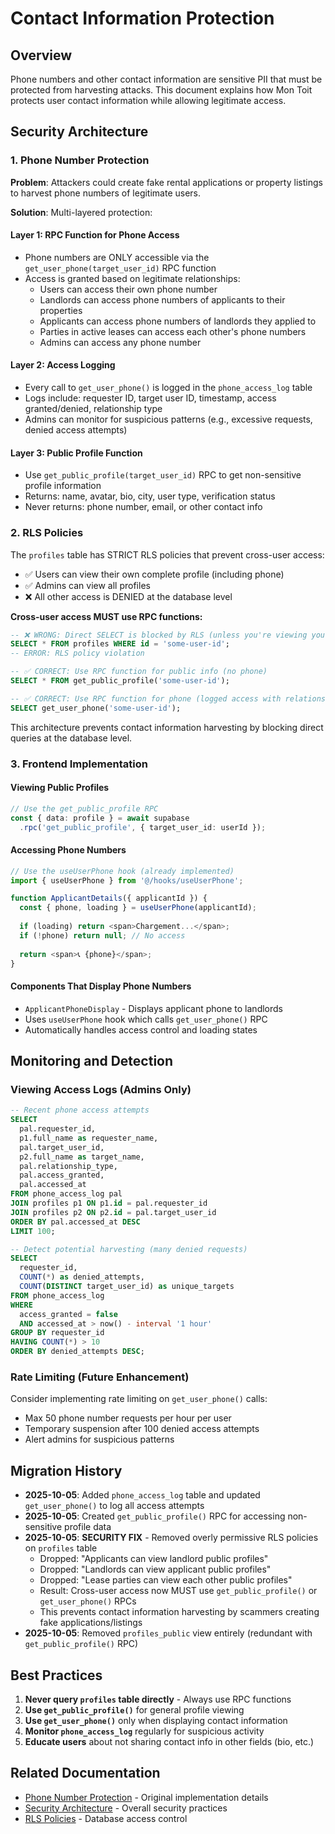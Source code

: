 # Contact Information Protection

## Overview

Phone numbers and other contact information are sensitive PII that must be protected from harvesting attacks. This document explains how Mon Toit protects user contact information while allowing legitimate access.

## Security Architecture

### 1. Phone Number Protection

**Problem**: Attackers could create fake rental applications or property listings to harvest phone numbers of legitimate users.

**Solution**: Multi-layered protection:

#### Layer 1: RPC Function for Phone Access
- Phone numbers are ONLY accessible via the `get_user_phone(target_user_id)` RPC function
- Access is granted based on legitimate relationships:
  - Users can access their own phone number
  - Landlords can access phone numbers of applicants to their properties
  - Applicants can access phone numbers of landlords they applied to
  - Parties in active leases can access each other's phone numbers
  - Admins can access any phone number

#### Layer 2: Access Logging
- Every call to `get_user_phone()` is logged in the `phone_access_log` table
- Logs include: requester ID, target user ID, timestamp, access granted/denied, relationship type
- Admins can monitor for suspicious patterns (e.g., excessive requests, denied access attempts)

#### Layer 3: Public Profile Function
- Use `get_public_profile(target_user_id)` RPC to get non-sensitive profile information
- Returns: name, avatar, bio, city, user type, verification status
- Never returns: phone number, email, or other contact info

### 2. RLS Policies

The `profiles` table has STRICT RLS policies that prevent cross-user access:
- ✅ Users can view their own complete profile (including phone)
- ✅ Admins can view all profiles
- ❌ All other access is DENIED at the database level

**Cross-user access MUST use RPC functions:**

```sql
-- ❌ WRONG: Direct SELECT is blocked by RLS (unless you're viewing your own profile)
SELECT * FROM profiles WHERE id = 'some-user-id';
-- ERROR: RLS policy violation

-- ✅ CORRECT: Use RPC function for public info (no phone)
SELECT * FROM get_public_profile('some-user-id');

-- ✅ CORRECT: Use RPC function for phone (logged access with relationship checks)
SELECT get_user_phone('some-user-id');
```

This architecture prevents contact information harvesting by blocking direct queries at the database level.

### 3. Frontend Implementation

#### Viewing Public Profiles
```typescript
// Use the get_public_profile RPC
const { data: profile } = await supabase
  .rpc('get_public_profile', { target_user_id: userId });
```

#### Accessing Phone Numbers
```typescript
// Use the useUserPhone hook (already implemented)
import { useUserPhone } from '@/hooks/useUserPhone';

function ApplicantDetails({ applicantId }) {
  const { phone, loading } = useUserPhone(applicantId);
  
  if (loading) return <span>Chargement...</span>;
  if (!phone) return null; // No access
  
  return <span>📞 {phone}</span>;
}
```

#### Components That Display Phone Numbers
- `ApplicantPhoneDisplay` - Displays applicant phone to landlords
- Uses `useUserPhone` hook which calls `get_user_phone()` RPC
- Automatically handles access control and loading states

## Monitoring and Detection

### Viewing Access Logs (Admins Only)
```sql
-- Recent phone access attempts
SELECT 
  pal.requester_id,
  p1.full_name as requester_name,
  pal.target_user_id,
  p2.full_name as target_name,
  pal.relationship_type,
  pal.access_granted,
  pal.accessed_at
FROM phone_access_log pal
JOIN profiles p1 ON p1.id = pal.requester_id
JOIN profiles p2 ON p2.id = pal.target_user_id
ORDER BY pal.accessed_at DESC
LIMIT 100;

-- Detect potential harvesting (many denied requests)
SELECT 
  requester_id,
  COUNT(*) as denied_attempts,
  COUNT(DISTINCT target_user_id) as unique_targets
FROM phone_access_log
WHERE 
  access_granted = false
  AND accessed_at > now() - interval '1 hour'
GROUP BY requester_id
HAVING COUNT(*) > 10
ORDER BY denied_attempts DESC;
```

### Rate Limiting (Future Enhancement)
Consider implementing rate limiting on `get_user_phone()` calls:
- Max 50 phone number requests per hour per user
- Temporary suspension after 100 denied access attempts
- Alert admins for suspicious patterns

## Migration History

- **2025-10-05**: Added `phone_access_log` table and updated `get_user_phone()` to log all access attempts
- **2025-10-05**: Created `get_public_profile()` RPC for accessing non-sensitive profile data
- **2025-10-05**: **SECURITY FIX** - Removed overly permissive RLS policies on `profiles` table
  - Dropped: "Applicants can view landlord public profiles"
  - Dropped: "Landlords can view applicant public profiles"
  - Dropped: "Lease parties can view each other public profiles"
  - Result: Cross-user access now MUST use `get_public_profile()` or `get_user_phone()` RPCs
  - This prevents contact information harvesting by scammers creating fake applications/listings
- **2025-10-05**: Removed `profiles_public` view entirely (redundant with `get_public_profile()` RPC)

## Best Practices

1. **Never query `profiles` table directly** - Always use RPC functions
2. **Use `get_public_profile()`** for general profile viewing
3. **Use `get_user_phone()`** only when displaying contact information
4. **Monitor `phone_access_log`** regularly for suspicious activity
5. **Educate users** about not sharing contact info in other fields (bio, etc.)

## Related Documentation

- [Phone Number Protection](./PHONE_NUMBER_PROTECTION.md) - Original implementation details
- [Security Architecture](./SECURITY.md) - Overall security practices
- [RLS Policies](./SECURITY.md#row-level-security) - Database access control
